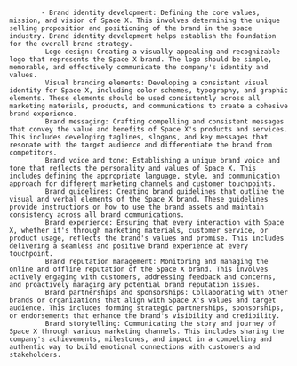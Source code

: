 			- Brand identity development: Defining the core values, mission, and vision of Space X. This involves determining the unique selling proposition and positioning of the brand in the space industry. Brand identity development helps establish the foundation for the overall brand strategy.
			 Logo design: Creating a visually appealing and recognizable logo that represents the Space X brand. The logo should be simple, memorable, and effectively communicate the company's identity and values.
			 Visual branding elements: Developing a consistent visual identity for Space X, including color schemes, typography, and graphic elements. These elements should be used consistently across all marketing materials, products, and communications to create a cohesive brand experience.
			 Brand messaging: Crafting compelling and consistent messages that convey the value and benefits of Space X's products and services. This includes developing taglines, slogans, and key messages that resonate with the target audience and differentiate the brand from competitors.
			 Brand voice and tone: Establishing a unique brand voice and tone that reflects the personality and values of Space X. This includes defining the appropriate language, style, and communication approach for different marketing channels and customer touchpoints.
			 Brand guidelines: Creating brand guidelines that outline the visual and verbal elements of the Space X brand. These guidelines provide instructions on how to use the brand assets and maintain consistency across all brand communications.
			 Brand experience: Ensuring that every interaction with Space X, whether it's through marketing materials, customer service, or product usage, reflects the brand's values and promise. This includes delivering a seamless and positive brand experience at every touchpoint.
			 Brand reputation management: Monitoring and managing the online and offline reputation of the Space X brand. This involves actively engaging with customers, addressing feedback and concerns, and proactively managing any potential brand reputation issues.
			 Brand partnerships and sponsorships: Collaborating with other brands or organizations that align with Space X's values and target audience. This includes forming strategic partnerships, sponsorships, or endorsements that enhance the brand's visibility and credibility.
			 Brand storytelling: Communicating the story and journey of Space X through various marketing channels. This includes sharing the company's achievements, milestones, and impact in a compelling and authentic way to build emotional connections with customers and stakeholders.



